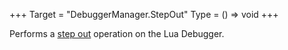 +++
Target = "DebuggerManager.StepOut"
Type = () => void
+++

Performs a [step out](https://developer.roblox.com/articles/Lua-debugger) operation on the Lua Debugger.